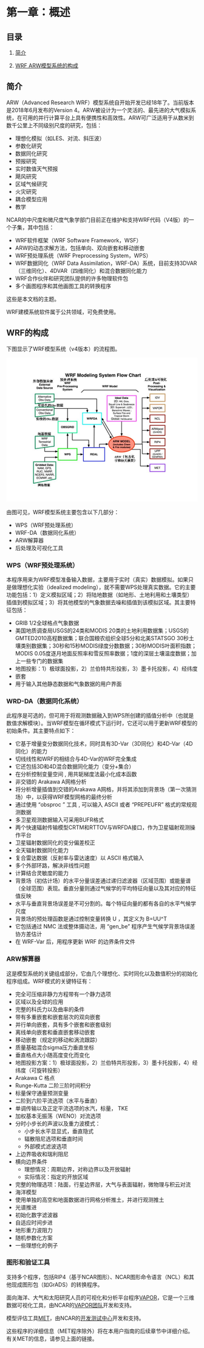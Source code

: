 # 第一章：概述

## 目录

1. [简介](#Introduction)

2. [WRF ARW模型系统的构成](#WRF_Modeling_System)

<a id=Introduction></a>

## 简介

ARW（Advanced Research WRF）模型系统自开始开发已经18年了。当前版本是2018年6月发布的Version 4。ARW被设计为一个灵活的、最先进的大气模拟系统，在可用的并行计算平台上具有便携性和高效性。ARW可广泛适用于从数米到数千公里上不同级别尺度的研究，包括：
* 理想化模拟（如LES、对流、斜压波）
* 参数化研究
* 数据同化研究
* 预报研究
* 实时数值天气预报
* 飓风研究
* 区域气候研究
* 火灾研究
* 耦合模型应用
* 教学

NCAR的中尺度和微尺度气象学部门目前正在维护和支持WRF代码（V4版）的一个子集，其中包括：
* WRF软件框架（WRF Software Framework，WSF）
* ARW的动态求解方法，包括单向、双向嵌套和移动嵌套
* WRF预处理系统（WRF Preprocessing System，WPS）
* WRF数据同化（WRF Data Assimilation，WRF-DA）系统，目前支持3DVAR（三维同化）、4DVAR（四维同化）和混合数据同化能力
* WRF合作伙伴和研究团队提供的许多物理软件包
* 多个画图程序和其他画图工具的转换程序

这些是本文档的主题。

WRF建模系统软件属于公共领域，可免费使用。

<a id=WRF_Modeling_System></a>

## WRF的构成

下图显示了WRF模型系统（v4版本）的流程图。

![WRF_Flow_Chart](images/chap1_WRF_Flow_Chart.jpg)  

由图可见，WRF模型系统主要包含以下几部分：
* WPS（WRF预处理系统）
* WRF-DA（数据同化系统）
* ARW解算器
* 后处理及可视化工具

### WPS（WRF预处理系统）

本程序用来为WRF模型准备输入数据，主要用于实时（真实）数据模拟。如果只是做理想化实验（idealized modeling），就不需要WPS处理真实数据。它的主要功能包括：1）定义模拟区域；2）将陆地数据（如地形、土地利用和土壤类型）插值到模拟区域；3）将其他模型的气象数据去噪和插值到该模拟区域。其主要特征包括：
* GRIB 1/2全球格点气象数据
* 美国地质调查局USGS的24类和MODIS 20类的土地利用数据集；USGS的GMTED2010高程数据集；联合国粮农组织全球5分和北美STATSGO 30秒土壤类别数据集；30秒和15秒MODIS绿度分数数据；30秒MODIS叶面积指数；MODIS 0.05度逐月地面反照率和雪反照率数据；1度的深层土壤温度数据；加上一些专门的数据集
* 地图投影：1）极球面投影，2）兰伯特共形投影，3）墨卡托投影，4）经纬度
* 嵌套
* 用于输入其他静态数据和气象数据的用户界面

### WRD-DA（数据同化系统）

此程序是可选的，但可用于将观测数据融入到WPS所创建的插值分析中（也就是数值求解模块）。当WRF模型在循环模式下运行时，它还可以用于更新WRF模型的初始条件。其主要特点如下：
* 它基于增量变分数据同化技术，同时具有3D-Var（3D同化）和4D-Var（4D同化）的能力
* 切线线性和WRF的相结合与4D-Var的WRF完全集成
* 它还包括3D和4D混合数据同化能力（变分+集合）
* 在分析控制变量空间 , 用共轭梯度法最小化成本函数
* 非交错的 Arakawa A网格分析
* 将分析增量插值到交错的Arakawa A网格，并将其添加到背景场（第一次猜测场）中，以获得WRF模型网格的最终分析
* 通过使用 “obsproc ” 工具 , 可以输入 ASCII 或者 “PREPEUFR” 格式的常规观测数据
* 多卫星观测数据输入可采用BUFR格式
* 两个快速辐射传输模型CRTM和RTTOV与WRFDA接口，作为卫星辐射观测操作平台
* 卫星辐射数据同化的变分偏差校正
* 全天辐射数据同化能力
* 复合雷达数据（反射率与雷达速度）以 ASCII 格式输入
* 多个外部环路，解决非线性问题
* 计算结合灵敏度的能力
* 背景场（初估计场）的水平分量误差通过递归滤波器（区域范围）或能量谱（全球范围）表现。垂直分量则通过气候学的平均特征向量以及其对应的特征值反映
* 水平与垂直背景场误差是不可分割的。每个特征向量的都有各自的水平气候学尺度
* 背景场的预处理函数是通过控制变量转换 U ，其定义为 B=UU^T
* 它包括通过 NMC 法或整体摄动法，用 “gen_be” 程序产生气候学背景场误差协方差估计
* 在 WRF-Var 后，用程序更新 WRF 的边界条件文件

### ARW解算器

这是模型系统的关键组成部分，它由几个理想化、实时同化以及数值积分的初始化程序组成。WRF模式的关键特征有：
* 完全可压缩非静力方程带有一个静力选项
* 区域以及全球的应用
* 完整的科氏力以及曲率的条件
* 带有多重嵌套和嵌套层次的双向嵌套
* 并行单向嵌套，具有多个嵌套和嵌套级别
* 离线单向嵌套和垂直嵌套移动嵌套
* 移动嵌套（规定的移动和涡流跟踪）
* 质量基础混合sigma压力垂直坐标
* 垂直格点大小随高度变化而变化
* 地图投影方案：1）极球面投影，2）兰伯特共形投影，3）墨卡托投影，4）经纬度（可旋转投影）
* Arakawa C 格点
* Runge-Kutta 二阶三阶时间积分
* 标量保守通量预测变量
* 二阶到六阶平流选项（水平与垂直）
* 单调传输以及正定平流选项的水汽，标量， TKE
* 加权基本无振荡（WENO）对流选项
* 分时小步长的声波以及重力波模式：
	* 小步长水平显显式，垂直隐式
	* 辐散阻尼选项和垂直时间
	* 外部模式滤波选项
* 上边界吸收和瑞利阻尼
* 横向边界条件
	* 理想情况：周期边界，对称边界以及开放辐射
	* 实际情况：指定的开放区域
* 完整的物理选项：陆面，行星边界层，大气与表面辐射，微物理与积云对流
* 海洋模型
* 使用单独的高空和地面数据进行网格分析推土，并进行观测推土
* 光谱推进
* 初始化数字滤波器
* 自适应时间步进
* 地形重力波阻力
* 随机参数化方案
* 一些理想化的例子

### 图形和验证工具 

支持多个程序，包括RIP4（基于NCAR图形）、NCAR图形命令语言（NCL）和其他现成图形包（如GrADS）的转换程序。

面向海洋、大气和太阳研究人员的可视化和分析平台程序[VAPOR]( http://www.VAPOR.ucar.edu/ )，它是一个三维数据可视化工具，由NCAR的[VAPOR团队]( mailto:VAPOR@ucar.edu )开发和支持。 

模型评估工具[MET]( http://www.dtcenter.org/MET/users/ )，由NCAR的[开发测试中心]( mailto:MET_help@ucar.edu )开发和支持。 

这些程序的详细信息（MET程序除外）将在本用户指南的后续章节中详细介绍。有关MET的信息，请参见上面的链接。